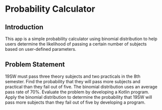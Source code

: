 # Probability Calculator

## Introduction
This app is a simple probability calculator using binomial distribution to help users determine the likelihood of passing a certain number of subjects based on user-defined parameters.

## Problem Statement
19SW must pass three theory subjects and two practicals in the 8th semester. Find the probability that they will pass more subjects and practical than they fail out of five. The binomial distribution uses an average pass rate of 70%. Evaluate the problem by developing a Kotlin program. Apply the binomial distribution to determine the probability that 19SW will pass more subjects than they fail out of five by developing a program.

